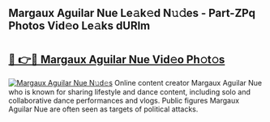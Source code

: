 ## Margaux Aguilar Nue Le𝚊k𝚎d N𝚞𝚍es - Part-ZPq Photos Vid𝚎o Le𝚊ks dURlm

# <h2><a href="http://fbaif6t.evod.top/?m=Margaux+Aguilar+Nue">🔗 👉🔴 Margaux Aguilar Nue Vid𝚎o Ph𝚘t𝚘s</a></h2>

[![Margaux Aguilar Nue N𝚞d𝚎s](https://i.imgur.com/8V9OHl7.gif)](http://fbaif6t.evod.top/?m=Margaux+Aguilar+Nue)
Online content creator Margaux Aguilar Nue who is known for sharing lifestyle and dance content, including solo and collaborative dance performances and vlogs. Public figures Margaux Aguilar Nue are often seen as targets of political attacks. 

